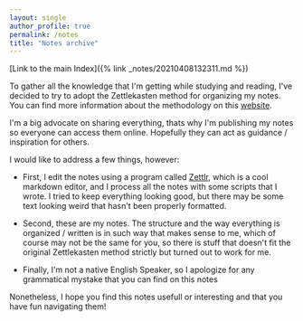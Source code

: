 ```yaml
---
layout: single
author_profile: true
permalink: /notes
title: "Notes archive"
---
```


[Link to the main Index]({% link _notes/20210408132311.md %})

To gather all the knowledge that I'm getting while studying and reading, I've decided to try to adopt the Zettlekasten method for organizing my notes. You can find more information about the methodology on this [website](https://zettelkasten.de/).

I'm a big advocate on sharing everything, thats why I'm publishing my notes so everyone can access them online. Hopefully they can act as guidance / inspiration for others.

I would like to address a few things, however:

- First, I edit the notes using a program called [Zettlr](https://zettlr.com/), which is a cool markdown editor, and I process all the notes with some scripts that I wrote. I tried to keep everything looking good, but there may be some text looking weird that hasn't been properly formatted.

- Second, these are my notes. The structure and the way everything is organized / written is in such way that makes sense to me, which of course may not be the same for you, so there is stuff that doesn't fit the original Zettlekasten method strictly but turned out to work for me.

- Finally, I'm not a native English Speaker, so I apologize for any grammatical mystake that you can find on this notes

Nonetheless, I hope you find this notes usefull or interesting and that you have fun navigating them!
